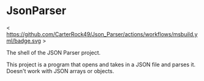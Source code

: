 # JsonParser
&lt; https://github.com/CarterRock49/Json_Parser/actions/workflows/msbuild.yml/badge.svg &gt;

The shell of the JSON Parser project.

This project is a program that opens and takes in a JSON file and parses it. Doesn't work with JSON arrays or objects.

